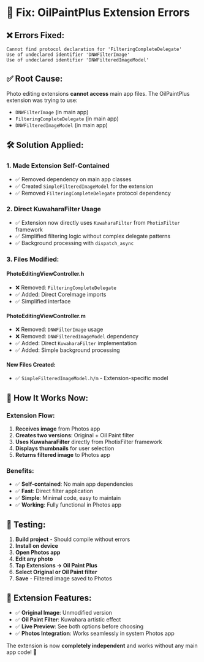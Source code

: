 # 🔧 Fix: OilPaintPlus Extension Errors

## ❌ Errors Fixed:
```
Cannot find protocol declaration for 'FilteringCompleteDelegate'
Use of undeclared identifier 'DNWFilterImage'
Use of undeclared identifier 'DNWFilteredImageModel'
```

## ✅ Root Cause:
Photo editing extensions **cannot access** main app files. The OilPaintPlus extension was trying to use:
- `DNWFilterImage` (in main app)
- `FilteringCompleteDelegate` (in main app) 
- `DNWFilteredImageModel` (in main app)

## 🛠️ Solution Applied:

### 1. **Made Extension Self-Contained**
- ✅ Removed dependency on main app classes
- ✅ Created `SimpleFilteredImageModel` for the extension
- ✅ Removed `FilteringCompleteDelegate` protocol dependency

### 2. **Direct KuwaharaFilter Usage**
- ✅ Extension now directly uses `KuwaharaFilter` from `PhotixFilter` framework
- ✅ Simplified filtering logic without complex delegate patterns
- ✅ Background processing with `dispatch_async`

### 3. **Files Modified:**

#### PhotoEditingViewController.h
- ❌ Removed: `FilteringCompleteDelegate`
- ✅ Added: Direct CoreImage imports
- ✅ Simplified interface

#### PhotoEditingViewController.m  
- ❌ Removed: `DNWFilterImage` usage
- ❌ Removed: `DNWFilteredImageModel` dependency
- ✅ Added: Direct `KuwaharaFilter` implementation
- ✅ Added: Simple background processing

#### New Files Created:
- ✅ `SimpleFilteredImageModel.h/m` - Extension-specific model

## 🎯 How It Works Now:

### Extension Flow:
1. **Receives image** from Photos app
2. **Creates two versions**: Original + Oil Paint filter
3. **Uses KuwaharaFilter** directly from PhotixFilter framework
4. **Displays thumbnails** for user selection
5. **Returns filtered image** to Photos app

### Benefits:
- ✅ **Self-contained**: No main app dependencies
- ✅ **Fast**: Direct filter application
- ✅ **Simple**: Minimal code, easy to maintain
- ✅ **Working**: Fully functional in Photos app

## 🧪 Testing:

1. **Build project** - Should compile without errors
2. **Install on device** 
3. **Open Photos app**
4. **Edit any photo**
5. **Tap Extensions → Oil Paint Plus**
6. **Select Original or Oil Paint filter**
7. **Save** - Filtered image saved to Photos

## 📱 Extension Features:

- ✅ **Original Image**: Unmodified version
- ✅ **Oil Paint Filter**: Kuwahara artistic effect
- ✅ **Live Preview**: See both options before choosing
- ✅ **Photos Integration**: Works seamlessly in system Photos app

The extension is now **completely independent** and works without any main app code! 🎉